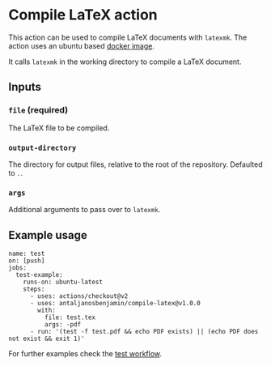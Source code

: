 # Compile LaTeX action
This action can be used to compile LaTeX documents with `latexmk`. The action uses an ubuntu based [docker image](https://github.com/antaljanosbenjamin/latex-extra-docker).

It calls `latexmk` in the working directory to compile a LaTeX document.
## Inputs

### `file` (required)
The LaTeX file to be compiled.

### `output-directory`
The directory for output files, relative to the root of the repository. Defaulted to `.`.
### `args`
Additional arguments to pass over to `latexmk`.

## Example usage


```
name: test
on: [push]
jobs:
  test-example:
    runs-on: ubuntu-latest
    steps:
      - uses: actions/checkout@v2
      - uses: antaljanosbenjamin/compile-latex@v1.0.0
        with:
          file: test.tex
          args: -pdf
      - run: '(test -f test.pdf && echo PDF exists) || (echo PDF does not exist && exit 1)'
```

For further examples check the [test workflow](.github/workflows/test.yml).
